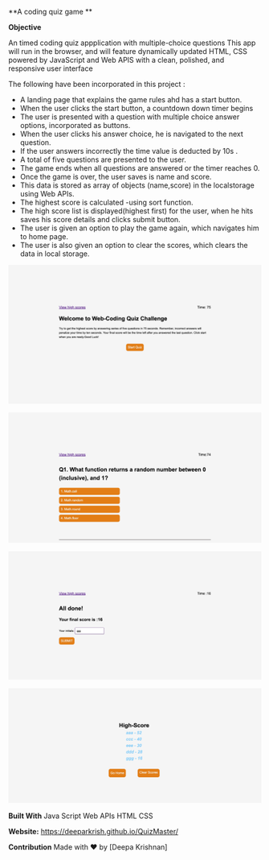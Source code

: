**A coding quiz game **

**Objective**

 An timed coding quiz appplication with multiple-choice questions
 This app will run in the browser, and will feature dynamically updated HTML, CSS powered by JavaScript and Web APIS with a
 clean, polished, and responsive user interface

The following have been incorporated in this project :
  * A landing page that explains the game rules ahd has a start button.
  * When the user clicks the start button, a countdown down timer begins 
  * The user is presented with a question with multiple choice answer options, incorporated as buttons.
  * When the user clicks his answer choice, he is navigated to the next question.
  * If the user answers incorrectly the time value is deducted by 10s . 
  * A total of five questions are presented to the user. 
  * The game ends when all questions are answered or the timer reaches 0.
  * Once the game is over, the user saves is name and score. 
  * This data is stored as array of objects (name,score) in the localstorage using Web APIs.
  * The highest score is calculated -using sort function. 
  * The high score list is displayed(highest first) for the user,  when he hits saves his score details and clicks submit button.
  * The user is given an option to play the game again, which navigates him to home page.
  * The user is also  given an option to clear the scores, which  clears the data in local storage.


![image](https://github.com/Deeparkrish/QuizMaster/blob/main/assets/img/qm1.jpg)


![image](https://github.com/Deeparkrish/QuizMaster/blob/main/assets/img/qm2.jpg)


![image](https://github.com/Deeparkrish/QuizMaster/blob/main/assets/img/qm3.jpg)

![image](https://github.com/Deeparkrish/QuizMaster/blob/main/assets/img/qm4.jpg)

**Built With**
Java Script
Web APIs
HTML
CSS

**Website:**
https://deeparkrish.github.io/QuizMaster/

**Contribution**
Made with ❤️ by [Deepa Krishnan]
